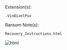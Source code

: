 Extension(s): 
```
.VinDizelPux
```
Ransom Note(s): 
```
Recovery_Instructions.html
```
![html](https://github.com/user-attachments/assets/0e7c9ac7-533a-4c60-958f-56ddfe08721e)
